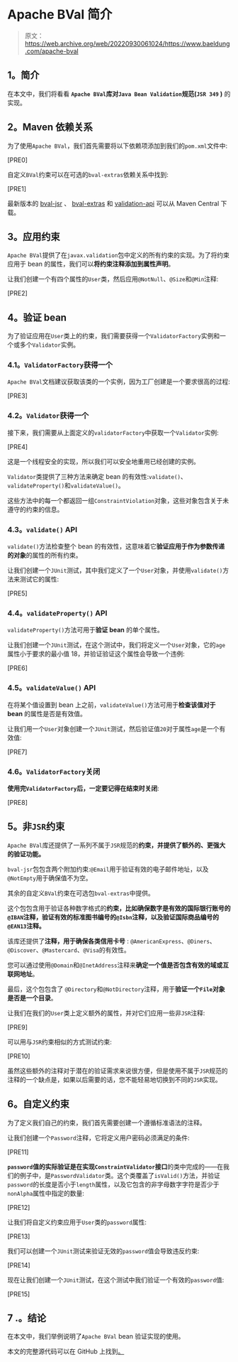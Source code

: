 # Apache BVal 简介

> 原文：<https://web.archive.org/web/20220930061024/https://www.baeldung.com/apache-bval>

## **1。简介**

在本文中，我们将看看 **`Apache BVal`库对`Java Bean Validation`规范(`JSR 349` )** 的实现。

## **2。Maven 依赖关系**

为了使用`Apache BVal`，我们首先需要将以下依赖项添加到我们的`pom.xml`文件中:

[PRE0]

自定义`BVal`约束可以在可选的`bval-extras`依赖关系中找到:

[PRE1]

最新版本的 [bval-jsr](https://web.archive.org/web/20220524020626/https://search.maven.org/classic/#search%7Cga%7C1%7Ca%3A%22bval-jsr%22) 、 [bval-extras](https://web.archive.org/web/20220524020626/https://search.maven.org/classic/#search%7Cga%7C1%7Capache%20bval%20extras) 和 [validation-api](https://web.archive.org/web/20220524020626/https://search.maven.org/classic/#search%7Cga%7C1%7Cg%3A%22javax.validation%22) 可以从 Maven Central 下载。

## **3。应用约束**

`Apache BVal`提供了在`javax.validation`包中定义的所有约束的实现。为了将约束应用于 bean 的属性，我们可以**将约束注释添加到属性声明**。

让我们创建一个有四个属性的`User`类，然后应用`@NotNull`、`@Size`和`@Min`注释:

[PRE2]

## **4。验证 bean**

为了验证应用在`User`类上的约束，我们需要获得一个`ValidatorFactory`实例和一个或多个`Validator`实例。

### **4.1。`ValidatorFactory`获得一个**

`Apache BVal`文档建议获取该类的一个实例，因为工厂创建是一个要求很高的过程:

[PRE3]

### **4.2。`Validator`获得一个**

接下来，我们需要从上面定义的`validatorFactory`中获取一个`Validator`实例:

[PRE4]

这是一个线程安全的实现，所以我们可以安全地重用已经创建的实例。

`Validator`类提供了三种方法来确定 bean 的有效性:`validate()`、 `validateProperty()`和`validateValue()`。

这些方法中的每一个都返回一组`ConstraintViolation`对象，这些对象包含关于未遵守的约束的信息。

### **4.3。`validate()` API**

`validate()`方法检查整个 bean 的有效性，这意味着它**验证应用于作为参数传递的对象**的属性的所有约束。

让我们创建一个`JUnit`测试，其中我们定义了一个`User`对象，并使用`validate()`方法来测试它的属性:

[PRE5]

### **4.4。`validateProperty()` API**

`validateProperty()`方法可用于**验证 bean** 的单个属性。

让我们创建一个`JUnit`测试，在这个测试中，我们将定义一个`User`对象，它的`age`属性小于要求的最小值 18，并验证验证这个属性会导致一个违例:

[PRE6]

### **4.5。`validateValue()` API**

在将某个值设置到 bean 上之前，`validateValue()`方法可用于**检查该值对于 bean** 的属性是否是有效值。

让我们用一个`User`对象创建一个`JUnit`测试，然后验证值`20`对于属性`age`是一个有效值:

[PRE7]

### **4.6。`ValidatorFactory`关闭**

**使用完`ValidatorFactory`后，一定要记得在结束时关闭**:

[PRE8]

## **5。非`JSR`约束**

`Apache BVal`库还提供了一系列不属于`JSR`规范的**约束，并提供了额外的、更强大的验证功能。**

`bval-jsr`包包含两个附加约束:`@Email`用于验证有效的电子邮件地址，以及`@NotEmpty`用于确保值不为空。

其余的自定义`BVal`约束在可选包`bval-extras`中提供。

这个包包含用于验证各种数字格式的**约束，比如确保数字是有效的国际银行账号的`@IBAN`注释，验证有效的标准图书编号的`@Isbn`注释，以及验证国际商品编号的`@EAN13`注释。**

该库还提供了**注释，用于确保各类信用卡号** : `@AmericanExpress`、`@Diners`、`@Discover`、`@Mastercard`、`@Visa`的有效性。

您可以通过使用`@Domain`和`@InetAddress`注释来**确定一个值是否包含有效的域或互联网地址**。

最后，这个包包含了 `@Directory`和`@NotDirectory`注释，用于**验证一个`File`对象是否是一个目录**。

让我们在我们的`User`类上定义额外的属性，并对它们应用一些非`JSR`注释:

[PRE9]

可以用与`JSR`约束相似的方式测试约束:

[PRE10]

虽然这些额外的注释对于潜在的验证需求来说很方便，但是使用不属于`JSR`规范的注释的一个缺点是，如果以后需要的话，您不能轻易地切换到不同的`JSR`实现。

## **6。自定义约束**

为了定义我们自己的约束，我们首先需要创建一个遵循标准语法的注释。

让我们创建一个`Password`注释，它将定义用户密码必须满足的条件:

[PRE11]

**`password`值的实际验证是在实现`ConstraintValidator`接口**的类中完成的——在我们的例子中，是`PasswordValidator`类。这个类覆盖了`isValid()`方法，并验证`password`的长度是否小于`length`属性，以及它包含的非字母数字字符是否少于`nonAlpha`属性中指定的数量:

[PRE12]

让我们将自定义约束应用于`User`类的`password`属性:

[PRE13]

我们可以创建一个`JUnit`测试来验证无效的`password`值会导致违反约束:

[PRE14]

现在让我们创建一个`JUnit`测试，在这个测试中我们验证一个有效的`password`值:

[PRE15]

## 7 .**。结论**

在本文中，我们举例说明了`Apache BVal` bean 验证实现的使用。

本文的完整源代码可以在 GitHub 上找到[。](https://web.archive.org/web/20220524020626/https://github.com/eugenp/tutorials/tree/master/apache-libraries)
